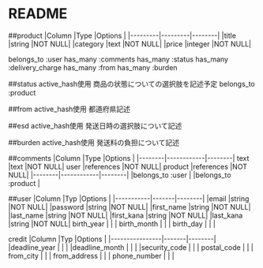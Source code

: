 # README


##product
  |Column   |Type     |Options |
  |---------|---------|--------|
  |title    |string   |NOT NULL|
  |category |text     |NOT NULL|
  |price    |integer  |NOT NULL|

  belongs_to :user
  has_many   :comments
  has_many   :status
  has_many   :delivery_charge
  has_many   :from
  has_many   :burden

##status
active_hash使用
商品の状態についての選択肢を記述予定
belongs_to :product

##from
active_hash使用
都道府県記述


##esd
active_hash使用
発送日時の選択肢について記述


##burden
active_hash使用
発送料の負担について記述

##comments 
|Column  |Type        |Options |
|--------|------------|--------|
text     |text        |NOT NULL|
user     |references  |NOT NULL|
product  |references  |NOT NULL|
|--------|------------|--------|
|belongs_to :user              |
|belongs_to :product           |

##user
|Column     |Typ    |Options |
|-----------|-------|--------|
|email      |string |NOT NULL|
|password   |string |NOT NULL|
|first_name |string |NOT NULL|
|last_name  |string |NOT NULL|
|first_kana |string |NOT NULL|
|last_kana  |string |NOT NULL|
birth_year  |      |         |
birth_month |      |         |
birth_day   |      |         |

credit
|Column          |Typ    |Options |
|----------------|-------|--------|
|deadline_year   |       |        |
|deadline_month  |       |        |
|security_code   |       |        |
postal_code      |       |        |
from_city        |       |        |
from_address     |       |        |
phone_number     |       |        |